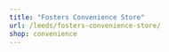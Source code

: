 ```yaml
---
title: "Fosters Convenience Store"
url: /leeds/fosters-convenience-store/
shop: convenience
---
```

